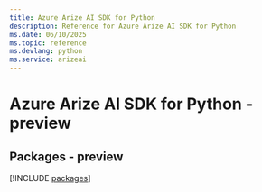 ```yaml
---
title: Azure Arize AI SDK for Python
description: Reference for Azure Arize AI SDK for Python
ms.date: 06/10/2025
ms.topic: reference
ms.devlang: python
ms.service: arizeai
---
```

# Azure Arize AI SDK for Python - preview
## Packages - preview
[!INCLUDE [packages](arize-ai-index.md)]